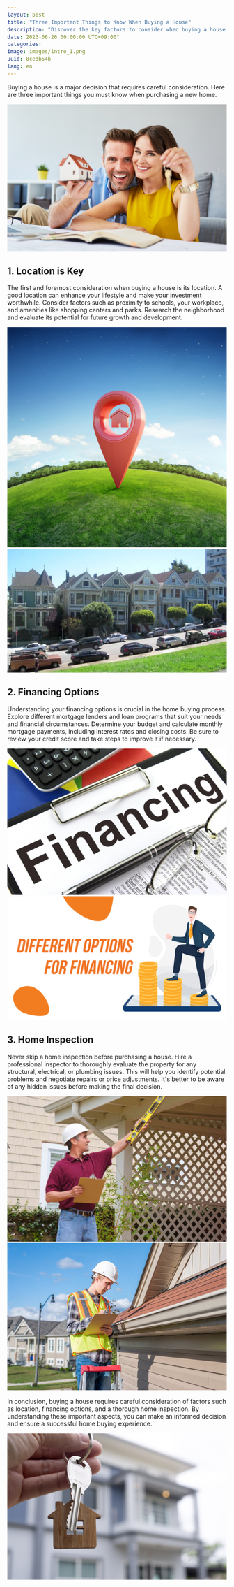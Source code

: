```yaml
---
layout: post
title: "Three Important Things to Know When Buying a House"
description: "Discover the key factors to consider when buying a house. Learn about the importance of house location, financing options, and home inspection. Make an informed decision with these expert tips. #BuyingAHouse #HouseLocation #FinancingOptions #HomeInspection #RealEstateTips #HomeBuyingTips #LocationMatters #MortgageLenders #HomeInspectionTips #HomeBuyingGuide"
date: 2023-06-26 00:00:00 UTC+09:00"
categories: 
image: images/intro_1.png
uuid: 8cedb54b
lang: en
---
```


Buying a house is a major decision that requires careful consideration. Here are three important things you must know when purchasing a new home.

![hide](images/intro_1.png)


## 1. Location is Key
The first and foremost consideration when buying a house is its location. A good location can enhance your lifestyle and make your investment worthwhile. Consider factors such as proximity to schools, your workplace, and amenities like shopping centers and parks. Research the neighborhood and evaluate its potential for future growth and development.

![](images/main1_6.jpg)
![](images/main1_7.jpg)


## 2. Financing Options
Understanding your financing options is crucial in the home buying process. Explore different mortgage lenders and loan programs that suit your needs and financial circumstances. Determine your budget and calculate monthly mortgage payments, including interest rates and closing costs. Be sure to review your credit score and take steps to improve it if necessary.

![](images/main2_1.jpg)
![](images/main2_2.png)


## 3. Home Inspection
Never skip a home inspection before purchasing a house. Hire a professional inspector to thoroughly evaluate the property for any structural, electrical, or plumbing issues. This will help you identify potential problems and negotiate repairs or price adjustments. It's better to be aware of any hidden issues before making the final decision.

![](images/main3_1.jpeg)
![](images/main3_3.jpg)




In conclusion, buying a house requires careful consideration of factors such as location, financing options, and a thorough home inspection. By understanding these important aspects, you can make an informed decision and ensure a successful home buying experience.

![](images/intro_2.jpg)
